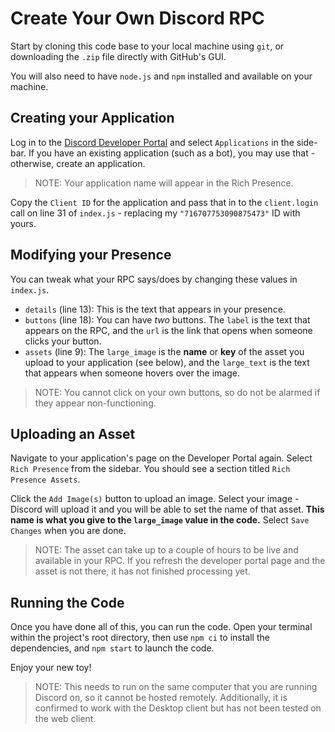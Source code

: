 # Create Your Own Discord RPC

Start by cloning this code base to your local machine using `git`, or downloading the `.zip` file directly with GitHub's GUI.

You will also need to have `node.js` and `npm` installed and available on your machine.

## Creating your Application

Log in to the [Discord Developer Portal](https://discord.com/developers/) and select `Applications` in the side-bar. If you have an existing application (such as a bot), you may use that - otherwise, create an application. 

> NOTE: Your application name will appear in the Rich Presence.

Copy the `Client ID` for the application and pass that in to the `client.login` call on line 31 of `index.js` - replacing my `"716707753090875473"` ID with yours.

## Modifying your Presence

You can tweak what your RPC says/does by changing these values in `index.js`.

- `details` (line 13): This is the text that appears in your presence.
- `buttons` (line 18): You can have *two* buttons. The `label` is the text that appears on the RPC, and the `url` is the link that opens when someone clicks your button.
- `assets` (line 9): The `large_image` is the **name** or **key** of the asset you upload to your application (see below), and the `large_text` is the text that appears when someone hovers over the image.

> NOTE: You cannot click on your own buttons, so do not be alarmed if they appear non-functioning.

## Uploading an Asset

Navigate to your application's page on the Developer Portal again. Select `Rich Presence` from the sidebar. You should see a section titled `Rich Presence Assets`.

Click the `Add Image(s)` button to upload an image. Select your image - Discord will upload it and you will be able to set the name of that asset. **This name is what you give to the `large_image` value in the code.** Select `Save Changes` when you are done.

> NOTE: The asset can take up to a couple of hours to be live and available in your RPC. If you refresh the developer portal page and the asset is not there, it has not finished processing yet.

## Running the Code

Once you have done all of this, you can run the code. Open your terminal within the project's root directory, then use `npm ci` to install the dependencies, and `npm start` to launch the code.

Enjoy your new toy!

> NOTE: This needs to run on the same computer that you are running Discord on, so it cannot be hosted remotely. Additionally, it is confirmed to work with the Desktop client but has not been tested on the web client.